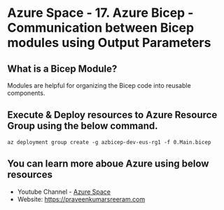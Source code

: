 # Azure Space - 17. Azure Bicep - Communication between Bicep modules using Output Parameters

## What is a Bicep Module?
Modules are helpful for organizing the Bicep code into reusable components.

## Execute & Deploy resources to Azure Resource Group using the below command.

```
az deployment group create -g azbicep-dev-eus-rg1 -f 0.Main.bicep
```

## You can learn more aboue Azure using below resources

* Youtube Channel - [Azure Space](https://www.youtube.com/channel/UCAyKimu-hwmy0kpYprjSPBg?sub_confirmation=1)
* Website: <https://praveenkumarsreeram.com>
